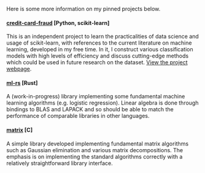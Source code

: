 Here is some more information on my pinned projects below.

#### [credit-card-fraud](https://github.com/htlambley/credit-card-fraud) [Python, scikit-learn]
This is an independent project to learn the practicalities of data science and usage of scikit-learn, with references to the current literature on machine learning, developed in 
my free time. In it, I construct various classification models with high levels of efficiency and discuss cutting-edge methods which could be used in future research on the dataset. [View the project webpage](https://htlambley.github.io/credit-card-fraud/).

#### [ml-rs](https://github.com/htlambley/ml-rs) [Rust]
A (work-in-progress) library implementing some fundamental machine learning algorithms (e.g. logistic regression). Linear algebra is done through bindings to BLAS and 
LAPACK and so should be able to match the performance of comparable libraries in other languages.

#### [matrix](https://github.com/htlambley/matrix) [C]
A simple library developed implementing fundamental matrix algorithms such as Gaussian elimination and various matrix decompositions. The emphasis is on implementing the standard algorithms correctly with a relatively straightforward library interface.

<!--
**htlambley/htlambley** is a ✨ _special_ ✨ repository because its `README.md` (this file) appears on your GitHub profile.

Here are some ideas to get you started:

- 🔭 I’m currently working on ...
- 🌱 I’m currently learning ...
- 👯 I’m looking to collaborate on ...
- 🤔 I’m looking for help with ...
- 💬 Ask me about ...
- 📫 How to reach me: ...
- 😄 Pronouns: ...
- ⚡ Fun fact: ...
-->
